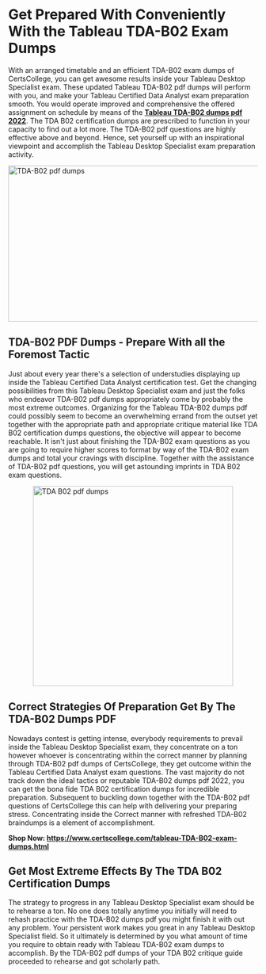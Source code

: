 <h1><strong>Get Prepared With Conveniently With the Tableau TDA-B02 Exam Dumps&nbsp;</strong></h1>
<p><span style="font-weight: 400;">With an arranged timetable and an efficient  TDA-B02 exam dumps of CertsCollege, you can get awesome results inside your Tableau Desktop Specialist exam. These updated Tableau TDA-B02 pdf dumps will perform with you, and make your Tableau Certified Data Analyst exam preparation smooth. You would operate improved and comprehensive the offered assignment on schedule by means of the <strong><a href="https://www.certscollege.com/tableau-TDA-B02-exam-dumps.html">Tableau TDA-B02 dumps pdf 2022</a></strong>. The TDA B02 certification dumps are prescribed to function in your capacity to find out a lot more. The  TDA-B02 pdf questions are highly effective above and beyond. Hence, set yourself up with an inspirational viewpoint and accomplish the Tableau Desktop Specialist exam preparation activity.&nbsp;</span></p>
<p><span style="font-weight: 400;"><img style="display: block; margin-left: auto; margin-right: auto;" src="https://i.ibb.co/CPDK3ps/Yellow-and-Blue-Initiative-Blog-Banner.png" alt="TDA-B02 pdf dumps" width="559" height="315" /></span></p>
<h2><strong>TDA-B02 PDF Dumps - Prepare With all the Foremost Tactic</strong></h2>
<p><span style="font-weight: 400;">Just about every year there's a selection of understudies displaying up inside the Tableau Certified Data Analyst certification test. Get the changing possibilities from this Tableau Desktop Specialist exam and just the folks who endeavor TDA-B02 pdf dumps appropriately come by probably the most extreme outcomes. Organizing for the Tableau TDA-B02 dumps pdf could possibly seem to become an overwhelming errand from the outset yet together with the appropriate path and appropriate critique material like TDA B02 certification dumps questions, the objective will appear to become reachable. It isn't just about finishing the TDA-B02 exam questions as you are going to require higher scores to format by way of the TDA-B02 exam dumps and total your cravings with discipline. Together with the assistance of TDA-B02 pdf questions, you will get astounding imprints in TDA B02 exam questions.</span></p>
<p><span style="font-weight: 400;"><a href="https://tinyurl.com/2xfnumjx"><img style="display: block; margin-left: auto; margin-right: auto;" src="https://i.ibb.co/9tMrhdY/Teacher-Appreciation-Invitation.png" alt="TDA B02 pdf dumps " width="404" height="404" /></a></span></p>
<h2><strong>Correct Strategies Of Preparation Get By The TDA-B02 Dumps PDF</strong></h2>
<p><span style="font-weight: 400;">Nowadays contest is getting intense, everybody requirements to prevail inside the Tableau Desktop Specialist exam, they concentrate on a ton however whoever is concentrating within the correct manner by planning through TDA-B02 pdf dumps of CertsCollege, they get outcome within the Tableau Certified Data Analyst exam questions. The vast majority do not track down the ideal tactics or reputable TDA-B02 dumps pdf 2022, you can get the bona fide TDA B02 certification dumps for incredible preparation. Subsequent to buckling down together with the  TDA-B02 pdf questions of CertsCollege this can help with delivering your preparing stress. Concentrating inside the Correct manner with refreshed TDA-B02 braindumps is a element of accomplishment.</span></p>
<p><span style="font-weight: 400;"><strong>Shop Now: <a href="https://www.certscollege.com/tableau-TDA-B02-exam-dumps.html">https://www.certscollege.com/tableau-TDA-B02-exam-dumps.html</a></strong></span></p>
<h2><strong>Get Most Extreme Effects By The TDA B02 Certification Dumps</strong></h2>
<p><span style="font-weight: 400;">The strategy to progress in any Tableau Desktop Specialist exam should be to rehearse a ton. No one does totally anytime you initially will need to rehash practice with the TDA-B02 dumps pdf you might finish it with out any problem. Your persistent work makes you great in any Tableau Desktop Specialist field. So it ultimately is determined by you what amount of time you require to obtain ready with Tableau TDA-B02 exam dumps to accomplish. By the TDA-B02 pdf dumps of your TDA B02 critique guide proceeded to rehearse and got scholarly path.</span></p>
